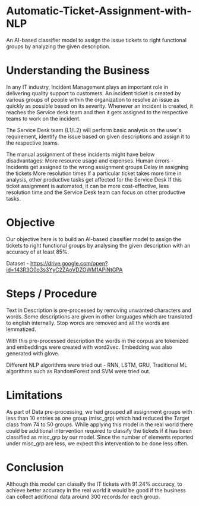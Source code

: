 # Automatic-Ticket-Assignment-with-NLP
An AI-based classifier model to assign the issue tickets to right functional groups by analyzing the given description.

# Understanding the Business 

In any IT industry, Incident Management plays an important role in delivering quality support to customers. An incident ticket is created by various groups of people within the organization to resolve an issue as quickly as possible based on its severity. Whenever an incident is created, it reaches the Service desk team and then it gets assigned to the respective teams to work on the incident.

The Service Desk team (L1/L2) will perform basic analysis on the user's requirement, identify the issue based on given descriptions and assign it to the respective teams.

The manual assignment of these incidents might have below disadvantages:
More resource usage and expenses.
Human errors - Incidents get assigned to the wrong assignment groups
Delay in assigning the tickets
More resolution times
If a particular ticket takes more time in analysis, other productive tasks get affected for the Service Desk
If this ticket assignment is automated, it can be more cost-effective, less resolution time and the Service Desk team can focus on other productive tasks.

# Objective
Our objective here is to build an AI-based classifier model to assign the tickets to right functional groups by analysing the given description with an accuracy of at least 85%.

Dataset - https://drive.google.com/open?id=143R3O0o3s3YyC2ZAoVDZOWM1APiNtGPA

# Steps / Procedure
Text in Description is pre-processed by removing unwanted characters and words. Some descriptions are given in other languages which are 
translated to english internally. Stop words are removed and all the words are lemmatized.

With this pre-processed description the words in the corpus are tokenized and embeddings were created with word2vec. Embedding was also
generated with glove.

Different NLP algorithms were tried out - RNN, LSTM, GRU,
Traditional ML algorithms such as RandomForest and SVM were tried out.

# Limitations 

As part of Data pre-processing, we had grouped all assignment groups with less than 10 entries as one group (misc_grp) which had reduced the Target class from 74 to 50 groups. While applying this model in the real world there could be additional intervention required to classify the tickets if it has been classified as misc_grp by our model. Since the number of elements reported under misc_grp are less, we expect this intervention to be done less often.

# Conclusion 

Although this model can classify the IT tickets with 91.24% accuracy, to achieve better accuracy in the real world it would be good if the business can collect additional data around 300 records for each group.



